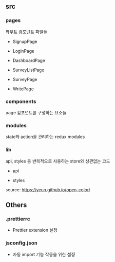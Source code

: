 ## src

### pages

라우트 컴포넌트 파일들

- SignupPage

- LoginPage

- DashboardPage

- SurveyListPage

- SurveyPage

- WritePage

### components

page 컴포넌트를 구성하는 요소들

### modules

state와 action을 관리하는 redux modules

### lib

api, styles 등 반복적으로 사용하는 store와 상관없는 코드

- api

- styles

source: https://yeun.github.io/open-color/

## Others

### .prettierrc

- Prettier extension 설정

### jsconfig.json

- 자동 import 기능 작동을 위한 설정
